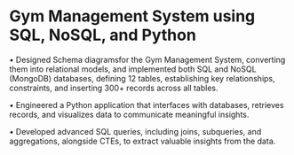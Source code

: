 # Gym Management System using SQL, NoSQL, and Python

• Designed Schema diagramsfor the Gym Management System, converting them into relational models, and implemented both SQL and NoSQL
(MongoDB) databases, defining 12 tables, establishing key relationships, constraints, and inserting 300+ records across all tables.

• Engineered a Python application that interfaces with databases, retrieves records, and visualizes data to communicate meaningful insights.

• Developed advanced SQL queries, including joins, subqueries, and aggregations, alongside CTEs, to extract valuable insights from the data. 

